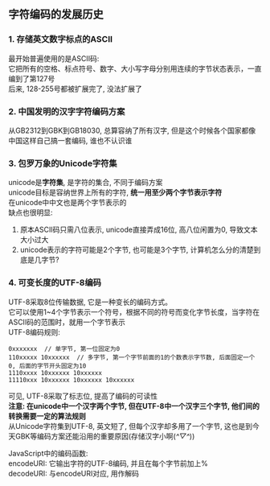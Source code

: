 ## 字符编码的发展历史
### 1. 存储英文数字标点的ASCII
最开始普遍使用的是ASCII码: <br>
它把所有的空格、标点符号、数字、大小写字母分别用连续的字节状态表示，一直编到了第127号<br>
后来, 128-255号都被扩展完了, 没法扩展了<br>
### 2. 中国发明的汉字字符编码方案
从GB2312到GBK到GB18030, 总算容纳了所有汉字, 但是这个时候各个国家都像中国这样自己搞一套编码, 谁也不认识谁<br>
### 3. 包罗万象的Unicode字符集
unicode是**字符集**, 是字符的集合, 不同于编码方案<br>
unicode目标是容纳世界上所有的字符, **统一用至少两个字节表示字符**<br>
在unicode中中文也是两个字节表示的<br>
缺点也很明显: <br>
1. 原本ASCII码只需八位表示, unicode直接弄成16位, 高八位闲置为0, 导致文本大小过大<br>
2. unicode表示的字符可能是2个字节, 也可能是3个字节, 计算机怎么分的清楚到底是几字节?
### 4. 可变长度的UTF-8编码
UTF-8采取8位传输数据, 它是一种变长的编码方式。<br>
它可以使用1~4个字节表示一个符号，根据不同的符号而变化字节长度，当字符在ASCII码的范围时，就用一个字节表示<br>
UTF-8编码规则: 
```
0xxxxxxx  // 单字节, 第一位固定为0
110xxxxx 10xxxxxx  // 多字节, 第一个字节前面的1的个数表示字节数, 后面固定一个0, 后面的字节开头固定为10
1110xxxx 10xxxxxx 10xxxxxx
11110xxx 10xxxxxx 10xxxxxx 10xxxxxx
```
可见, UTF-8采取了标志位, 提高了编码的可读性<br>
**注意: 在unicode中一个汉字两个字节, 但在UTF-8中一个汉字三个字节, 他们间的转换需要一定的算法规则**<br>
从Unicode字符集到UTF-8, 英文短了, 但每个汉字却多用了一个字节, 这也是到今天GBK等编码方案还能沿用的重要原因(存储汉字小啊(*^▽^*))<br>

JavaScript中的编码函数: <br>
encodeURI: 它输出字符的UTF-8编码, 并且在每个字节前加上%<br>
decodeURI: 与encodeURI对应, 用作解码
